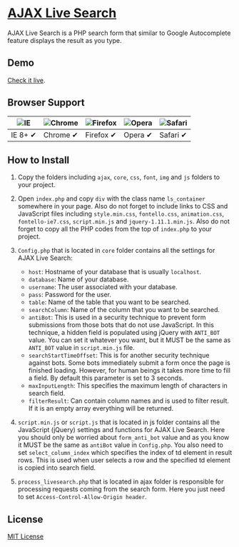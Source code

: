 # [AJAX Live Search](http://ajaxlivesearch.com)

AJAX Live Search is a PHP search form that similar to Google Autocomplete feature displays the result as you type.

## Demo

[Check it live](http://ajaxlivesearch.com).

## Browser Support

![IE](https://raw.github.com/alrra/browser-logos/master/internet-explorer/internet-explorer_48x48.png) | ![Chrome](https://raw.github.com/alrra/browser-logos/master/chrome/chrome_48x48.png) | ![Firefox](https://raw.github.com/alrra/browser-logos/master/firefox/firefox_48x48.png) | ![Opera](https://raw.github.com/alrra/browser-logos/master/opera/opera_48x48.png) | ![Safari](https://raw.github.com/alrra/browser-logos/master/safari/safari_48x48.png)
--- | --- | --- | --- | --- |
IE 8+ ✔ | Chrome ✔ | Firefox ✔ | Opera ✔ | Safari ✔ |

## How to Install

1. Copy the folders including `ajax`, `core`, `css`, `font`, `img` and `js` folders to your project.

2. Open `index.php` and copy `div` with the class name `ls_container` somewhere in your page. Also do not forget to include links to CSS and JavaScript files including `style.min.css`, `fontello.css`, `animation.css`, `fontello-ie7.css`, `script.min.js` and `jquery-1.11.1.min.js`. Also do not forget to copy all the PHP codes from the top of `index.php` to your project.

3. `Config.php` that is located in `core` folder contains all the settings for AJAX Live Search:
	- `host`: Hostname of your database that is usually `localhost`.
	- `database`: Name of your database.
	- `username`: The user associated with your database.
	- `pass`: Password for the user.
	- `table`: Name of the table that you want to be searched.
	- `searchColumn`: Name of the column that you want to be searched.
	- `antiBot`: This is used in a security technique to prevent form submissions from those bots that do not use JavaScript. In this technique, a hidden field is populated using jQuery with `ANTI_BOT` value. You can set it whatever you want, but it MUST be the same as `ANTI_BOT` value in `script.min.js` file.
	- `searchStartTimeOffset`: This is for another security technique against bots. Some bots immediately submit a form once the page is finished loading. However, for human beings it takes more time to fill a field. By default this parameter is set to 3 seconds.
	- `maxInputLength`: This specifies the maximum length of characters in search field.
	- `filterResult`: Can contain column names and is used to filter result. If it is an empty array everything will be returned.

4. `script.min.js` or `script.js` that is located in js folder contains all the JavaScript (jQuery) settings and functions for AJAX Live Search. Here you should only be worried about `form_anti_bot` value and as you know it MUST be the same as `antiBot` value in `Config.php`. You also need to set `select_column_index` which specifies the index of td element in result rows. This is used when user selects a row and the specified td element is copied into search field.

5. `process_livesearch.php` that is located in ajax folder is responsible for processing requests coming from the search form. Here you just need to set `Access-Control-Allow-Origin header`.

## License

[MIT License](https://github.com/iranianpep/ajax-live-search/blob/master/LICENSE.txt)

